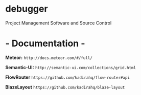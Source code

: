 debugger
=================
Project Management Software and Source Control

# - Documentation -

**Meteor:** `http://docs.meteor.com/#/full/`

**Semantic-UI:** `http://semantic-ui.com/collections/grid.html`

**FlowRouter** `https://github.com/kadirahq/flow-router#api`

**BlazeLayout** `https://github.com/kadirahq/blaze-layout`